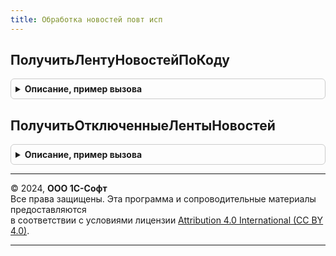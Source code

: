 ```yaml
---
title: Обработка новостей повт исп
---
```



## ПолучитьЛентуНовостейПоКоду
<details style="margin: 1em 0; padding: 0.5em; border: 1px solid #ccc; border-radius: 6px;">

<summary style="font-weight: bold; cursor: pointer;">Описание, пример вызова</summary>

```bsl

// Функция возвращает ссылку на ленту новостей по ее коду.
//
// Параметры:
//  ЛентаНовостейКод - Строка - код ленты новостей.
//
// Возвращаемое значение:
//   СправочникСсылка.ЛентыНовостей - ссылка на ленту новостей или пустая ссылка, если нет ленты новостей с таким кодом.
//
Функция ПолучитьЛентуНовостейПоКоду(ЛентаНовостейКод) Экспорт
```

Пример вызова
```bsl
Результат = ОбработкаНовостейПовтИсп.ПолучитьЛентуНовостейПоКоду(ЛентаНовостейКод) 
```
</details>

## ПолучитьОтключенныеЛентыНовостей
<details style="margin: 1em 0; padding: 0.5em; border: 1px solid #ccc; border-radius: 6px;">

<summary style="font-weight: bold; cursor: pointer;">Описание, пример вызова</summary>

```bsl

// Возвращает массив отключенных лент новостей.
// Вынесено из Хранилища настроек.НастройкиНовостей, т.к. выполняется очень часто для контекстных новостей.
// При изменении настроек лент новостей необходимо сбросить кэш с помощью ОбновитьПовторноИспользуемыеЗначения().
//
// Параметры:
//  ИмяПользователяИБ - Строка - Имя пользователя, для которого необходимо рассчитать данные.
//
// Возвращаемое значение:
//   Массив из СправочникСсылка.ЛентыНовостей - Массив отключенных лент новостей.
//
Функция ПолучитьОтключенныеЛентыНовостей(ИмяПользователяИБ) Экспорт
```

Пример вызова
```bsl
Результат = ОбработкаНовостейПовтИсп.ПолучитьОтключенныеЛентыНовостей(ИмяПользователяИБ) 
```
</details>

---

© 2024, **ООО 1С-Софт**  
Все права защищены. Эта программа и сопроводительные материалы предоставляются  
в соответствии с условиями лицензии [Attribution 4.0 International (CC BY 4.0)](https://creativecommons.org/licenses/by/4.0/legalcode).

---
